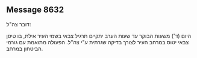 ## Message 8632

דובר צה"ל:

היום (ד') משעות הבוקר עד שעות הערב יתקיים תרגיל צבאי בשמי העיר אילת, בו טיסן צבאי יטוס במרחב העיר לצורך בדיקה שגרתית ע"י צה"ל.
הפעולה מתואמת עם גורמי הביטחון במרחב.

